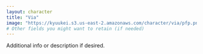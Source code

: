 ```yaml
---
layout: character
title: "Via"
image: "https://kyuukei.s3.us-east-2.amazonaws.com/character/via/pfp.png"
# Other fields you might want to retain (if needed)
---
```

Additional info or description if desired.
